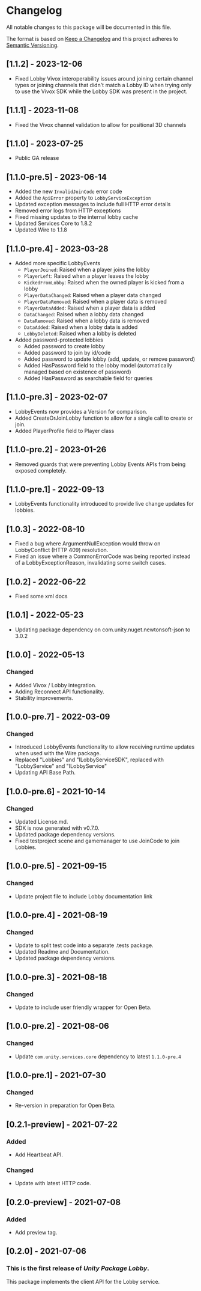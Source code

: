# Changelog

All notable changes to this package will be documented in this file.

The format is based on [Keep a Changelog](http://keepachangelog.com/en/1.0.0/)
and this project adheres to [Semantic Versioning](http://semver.org/spec/v2.0.0.html).

## [1.1.2] - 2023-12-06
* Fixed Lobby Vivox interoperability issues around joining certain channel types or joining channels that didn't match a Lobby ID when trying only to use the Vivox SDK while the Lobby SDK was present in the project.

## [1.1.1] - 2023-11-08
* Fixed the Vivox channel validation to allow for positional 3D channels

## [1.1.0] - 2023-07-25
* Public GA release

## [1.1.0-pre.5] - 2023-06-14
* Added the new `InvalidJoinCode` error code
* Added the `ApiError` property to `LobbyServiceException`
* Updated exception messages to include full HTTP error details
* Removed error logs from HTTP exceptions
* Fixed missing updates to the internal lobby cache
* Updated Services Core to 1.8.2
* Updated Wire to 1.1.8

## [1.1.0-pre.4] - 2023-03-28

* Added more specific LobbyEvents
  * `PlayerJoined`: Raised when a player joins the lobby
  * `PlayerLeft`: Raised when a player leaves the lobby
  * `KickedFromLobby`: Raised when the owned player is kicked from a lobby
  * `PlayerDataChanged`: Raised when a player data changed
  * `PlayerDataRemoved`: Raised when a player data is removed
  * `PlayerDataAdded`: Raised when a player data is added
  * `DataChanged`: Raised when a lobby data changed
  * `DataRemoved`: Raised when a lobby data is removed
  * `DataAdded`: Raised when a lobby data is added
  * `LobbyDeleted`: Raised when a lobby is deleted
* Added password-protected lobbies
  * Added password to create lobby
  * Added password to join by id/code
  * Added password to update lobby (add, update, or remove password)
  * Added HasPassword field to the lobby model (automatically managed based on existence of password)
  * Added HasPassword as searchable field for queries

## [1.1.0-pre.3] - 2023-02-07

* LobbyEvents now provides a Version for comparison.
* Added CreateOrJoinLobby function to allow for a single call to create or join.
* Added PlayerProfile field to Player class

## [1.1.0-pre.2] - 2023-01-26

* Removed guards that were preventing Lobby Events APIs from being exposed completely.

## [1.1.0-pre.1] - 2022-09-13

* LobbyEvents functionality introduced to provide live change updates for lobbies.

## [1.0.3] - 2022-08-10

* Fixed a bug where ArgumentNullException would throw on LobbyConflict (HTTP 409) resolution.
* Fixed an issue where a CommonErrorCode was being reported instead of a LobbyExceptionReason, invalidating some switch cases.

## [1.0.2] - 2022-06-22

* Fixed some xml docs

## [1.0.1] - 2022-05-23

* Updating package dependency on com.unity.nuget.newtonsoft-json to 3.0.2

## [1.0.0] - 2022-05-13

### Changed

* Added Vivox / Lobby integration.
* Adding Reconnect API functionality.
* Stability improvements.

## [1.0.0-pre.7] - 2022-03-09

### Changed

* Introduced LobbyEvents functionality to allow receiving runtime updates when used with the Wire package.
* Replaced "Lobbies" and "ILobbyServiceSDK", replaced with "LobbyService" and "ILobbyService"
* Updating API Base Path.

## [1.0.0-pre.6] - 2021-10-14

### Changed

* Updated License.md.
* SDK is now generated with v0.7.0.
* Updated package dependency versions.
* Fixed testproject scene and gamemanager to use JoinCode to join Lobbies.

## [1.0.0-pre.5] - 2021-09-15

### Changed

* Update project file to include Lobby documentation link

## [1.0.0-pre.4] - 2021-08-19

### Changed

* Update to split test code into a separate .tests package.
* Updated Readme and Documentation.
* Updated package dependency versions.

## [1.0.0-pre.3] - 2021-08-18

### Changed

* Update to include user friendly wrapper for Open Beta.

## [1.0.0-pre.2] - 2021-08-06

### Changed

* Update `com.unity.services.core` dependency to latest `1.1.0-pre.4`

## [1.0.0-pre.1] - 2021-07-30

### Changed

* Re-version in preparation for Open Beta.

## [0.2.1-preview] - 2021-07-22

### Added

* Add Heartbeat API.

### Changed

* Update with latest HTTP code.

## [0.2.0-preview] - 2021-07-08

### Added

* Add preview tag.

## [0.2.0] - 2021-07-06

### This is the first release of *Unity Package Lobby*.

This package implements the client API for the Lobby service.
